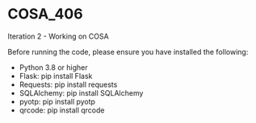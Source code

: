 # COSA_406
Iteration 2 - Working on COSA


Before running the code, please ensure you have installed the following:

- Python 3.8 or higher
- Flask: pip install Flask
- Requests: pip install requests
- SQLAlchemy: pip install SQLAlchemy
- pyotp: pip install pyotp
- qrcode: pip install qrcode